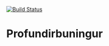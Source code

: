 [![Build Status](https://travis-ci.org/berglindoma13/Profundirbuningur.svg?branch=master)](https://travis-ci.org/berglindoma13/Profundirbuningur.svg?branch=master)
# Profundirbuningur
